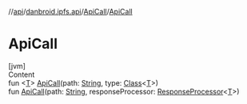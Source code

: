 //[api](../../index.md)/[danbroid.ipfs.api](../index.md)/[ApiCall](index.md)/[ApiCall](-api-call.md)



# ApiCall  
[jvm]  
Content  
fun <[T](index.md)> [ApiCall](-api-call.md)(path: [String](https://kotlinlang.org/api/latest/jvm/stdlib/kotlin/-string/index.html), type: [Class](https://docs.oracle.com/javase/8/docs/api/java/lang/Class.html)<[T](index.md)>)  
fun [ApiCall](-api-call.md)(path: [String](https://kotlinlang.org/api/latest/jvm/stdlib/kotlin/-string/index.html), responseProcessor: [ResponseProcessor](../index.md#danbroid.ipfs.api/ResponseProcessor///PointingToDeclaration/)<[T](index.md)>)  



